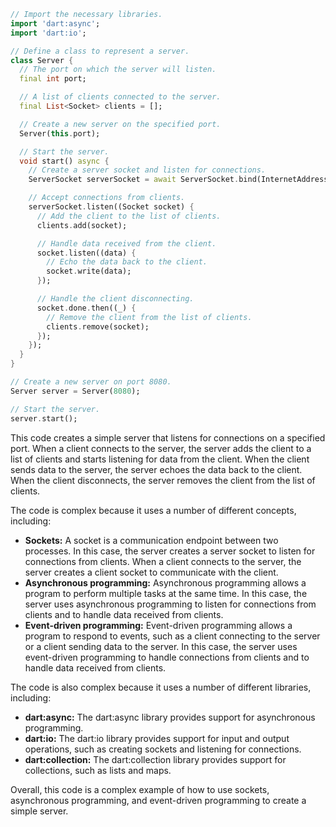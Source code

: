 ```dart
// Import the necessary libraries.
import 'dart:async';
import 'dart:io';

// Define a class to represent a server.
class Server {
  // The port on which the server will listen.
  final int port;

  // A list of clients connected to the server.
  final List<Socket> clients = [];

  // Create a new server on the specified port.
  Server(this.port);

  // Start the server.
  void start() async {
    // Create a server socket and listen for connections.
    ServerSocket serverSocket = await ServerSocket.bind(InternetAddress.anyIPv4, port);

    // Accept connections from clients.
    serverSocket.listen((Socket socket) {
      // Add the client to the list of clients.
      clients.add(socket);

      // Handle data received from the client.
      socket.listen((data) {
        // Echo the data back to the client.
        socket.write(data);
      });

      // Handle the client disconnecting.
      socket.done.then((_) {
        // Remove the client from the list of clients.
        clients.remove(socket);
      });
    });
  }
}

// Create a new server on port 8080.
Server server = Server(8080);

// Start the server.
server.start();
```

This code creates a simple server that listens for connections on a specified port. When a client connects to the server, the server adds the client to a list of clients and starts listening for data from the client. When the client sends data to the server, the server echoes the data back to the client. When the client disconnects, the server removes the client from the list of clients.

The code is complex because it uses a number of different concepts, including:

* **Sockets:** A socket is a communication endpoint between two processes. In this case, the server creates a server socket to listen for connections from clients. When a client connects to the server, the server creates a client socket to communicate with the client.
* **Asynchronous programming:** Asynchronous programming allows a program to perform multiple tasks at the same time. In this case, the server uses asynchronous programming to listen for connections from clients and to handle data received from clients.
* **Event-driven programming:** Event-driven programming allows a program to respond to events, such as a client connecting to the server or a client sending data to the server. In this case, the server uses event-driven programming to handle connections from clients and to handle data received from clients.

The code is also complex because it uses a number of different libraries, including:

* **dart:async:** The dart:async library provides support for asynchronous programming.
* **dart:io:** The dart:io library provides support for input and output operations, such as creating sockets and listening for connections.
* **dart:collection:** The dart:collection library provides support for collections, such as lists and maps.

Overall, this code is a complex example of how to use sockets, asynchronous programming, and event-driven programming to create a simple server.